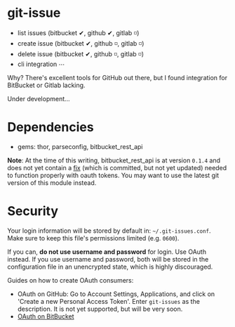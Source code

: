 # git-issue

* list issues (bitbucket ✔, github ✔, gitlab ◽)
* create issue (bitbucket ✔, github ◽, gitlab ◽)
* delete issue (bitbucket ✔, github ◽, gitlab ◽)
* cli integration ⋯

Why? There's excellent tools for GitHub out there, but I found integration for BitBucket or Gitlab lacking.

Under development...

# Dependencies

* gems: thor, parseconfig, bitbucket_rest_api

**Note**: At the time of this writing, bitbucket_rest_api is at version `0.1.4` and does not yet contain a [fix](https://github.com/vongrippen/bitbucket/commit/2098997cc102e8f5cf584df7d21c3303b518128c) (which is committed, but not yet updated) needed to function properly with oauth tokens. You may want to use the latest git version of this module instead.


# Security

Your login information will be stored by default in: `~/.git-issues.conf`. Make sure to keep this file's permissions limited (e.g. `0600`).

If you can, **do not use username and password** for login. Use OAuth instead. If you use username and password, both will be stored in the configuration file in an unencrypted state, which is highly discouraged.

Guides on how to create OAuth consumers:

* OAuth on GitHub: Go to Account Settings, Applications, and click on 'Create a new Personal Access Token'. Enter `git-issues` as the description. It is not yet supported, but will be very soon.
* [OAuth on BitBucket](https://confluence.atlassian.com/display/BITBUCKET/OAuth+on+Bitbucket)